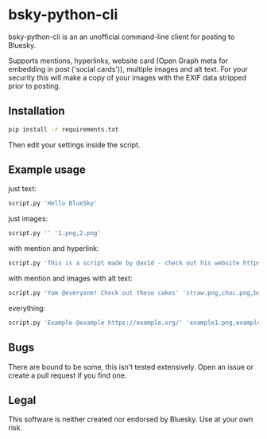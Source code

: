# bsky-python-cli

bsky-python-cli is an an unofficial command-line client for posting to Bluesky.

Supports mentions, hyperlinks, website card (Open Graph meta for embedding in post ('social cards')), multiple images and alt text. For your security this will make a copy of your images with the EXIF data stripped prior to posting.


## Installation
```sh
pip install -r requirements.txt
```
Then edit your settings inside the script.

## Example usage

just text:
```sh
script.py 'Hello BlueSky'
```
just images:
```sh
script.py '' '1.png,2.png'
```
with mention and hyperlink:
```sh
script.py 'This is a script made by @av1d - check out his website https://superscape.org/'
```
with mention and images with alt text:
```sh
script.py 'Yum @everyone! Check out these cakes' 'straw.png,choc.png,bost.png,poke.png' 'strawberry~chocolate~Boston cream pie~poke cake'
```
everything:
```sh
script.py 'Example @example https://example.org/' 'example1.png,example2.png' 'alt text for example1.png ~ example2.png text'
```

## Bugs
There are bound to be some, this isn't tested extensively. Open an issue or create a pull request if you find one.

## Legal
This software is neither created nor endorsed by Bluesky. Use at your own risk.
